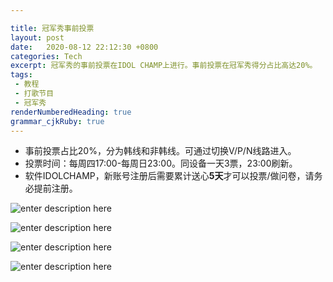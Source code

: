 ```yaml
---

title: 冠军秀事前投票
layout: post
date:   2020-08-12 22:12:30 +0800
categories: Tech
excerpt: 冠军秀的事前投票在IDOL CHAMP上进行。事前投票在冠军秀得分占比高达20%。
tags:
 - 教程
 - 打歌节目
 - 冠军秀
renderNumberedHeading: true
grammar_cjkRuby: true
---
```

- 事前投票占比20%，分为韩线和非韩线。可通过切换V/P/N线路进入。
- 投票时间：每周四17:00-每周日23:00。同设备一天3票，23:00刷新。
- 软件IDOLCHAMP，新账号注册后需要累计送心**5天**才可以投票/做问卷，请务必提前注册。

![enter description here](https://github.com/plxd1106/plxd1106.github.io/blob/gh-pages/_posts/images/%E5%86%A0%E5%86%9B%E7%A7%801.jpg?raw=true)

![enter description here](https://github.com/plxd1106/plxd1106.github.io/blob/gh-pages/_posts/images/%E5%86%A0%E5%86%9B%E7%A7%802.jpg?raw=true)

![enter description here](https://github.com/plxd1106/plxd1106.github.io/blob/gh-pages/_posts/images/%E5%86%A0%E5%86%9B%E7%A7%803.jpg?raw=true)

![enter description here](https://github.com/plxd1106/plxd1106.github.io/blob/gh-pages/_posts/images/%E5%86%A0%E5%86%9B%E7%A7%804.jpg?raw=true)